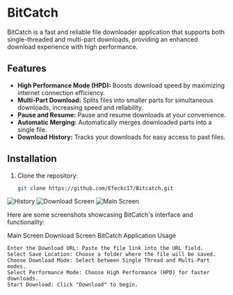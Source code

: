 # BitCatch

BitCatch is a fast and reliable file downloader application that supports both single-threaded and multi-part downloads, providing an enhanced download experience with high performance.

## Features
- **High Performance Mode (HPD):** Boosts download speed by maximizing internet connection efficiency.
- **Multi-Part Download:** Splits files into smaller parts for simultaneous downloads, increasing speed and reliability.
- **Pause and Resume:** Pause and resume downloads at your convenience.
- **Automatic Merging:** Automatically merges downloaded parts into a single file.
- **Download History:** Tracks your downloads for easy access to past files.

## Installation
1. Clone the repository:
   ```bash
   git clone https://github.com/Efeckc17/Bitcatch.git


![History](https://github.com/Efeckc17/Bitcatch/blob/main/resim.png?raw=true)
![Download Screen](https://github.com/Efeckc17/Bitcatch/blob/main/bitcatchdown.png?raw=true)
![Main Screen](https://github.com/Efeckc17/Bitcatch/blob/main/bitcatch.PNG?raw=true)



Here are some screenshots showcasing BitCatch's interface and functionality:

Main Screen Download Screen BitCatch Application
Usage

    Enter the Download URL: Paste the file link into the URL field.
    Select Save Location: Choose a folder where the file will be saved.
    Choose Download Mode: Select between Single Thread and Multi-Part modes.
    Select Performance Mode: Choose High Performance (HPD) for faster downloads.
    Start Download: Click "Download" to begin.
